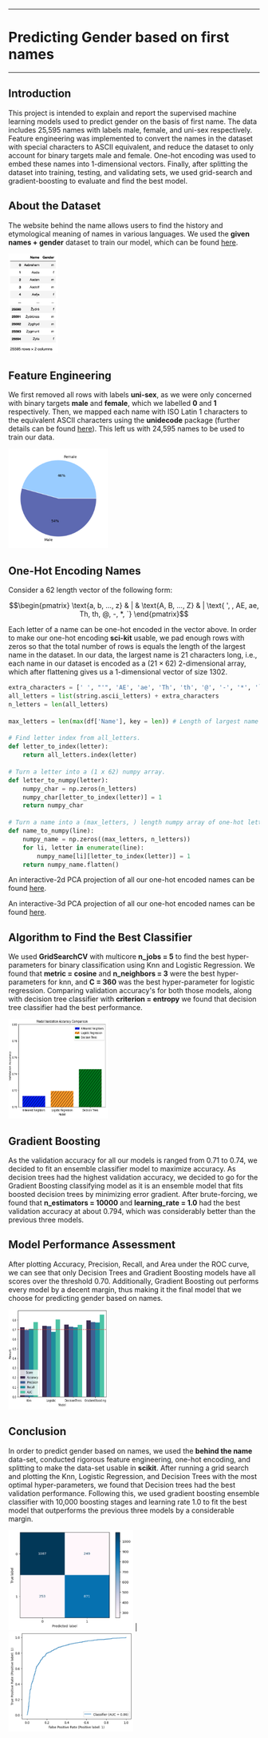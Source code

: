 ***
# Predicting Gender based on first names #
***

## Introduction ##
This project is intended to explain and report the supervised machine
learning models used to predict gender on the basis of first name. The data
includes 25,595 names with labels male, female, and uni-sex respectively.
Feature engineering was implemented to convert the names in the dataset
with special characters to ASCII equivalent, and reduce the dataset to
only account for binary targets male and female. One-hot encoding was
used to embed these names into 1-dimensional vectors. Finally, after
splitting the dataset into training, testing, and validating sets, we used
grid-search and gradient-boosting to evaluate and find the best model.

## About the Dataset ##
The website behind the name allows users to find the history and etymological
meaning of names in various languages. We used the **given names + gender**
dataset to train our model, which can be found [here](https://www.behindthename.com/api/download.php).

<img src="https://github.com/Stochastic1017/Predicting-Gender/blob/main/Images/Snapshot%20of%20Dataframe.png" width="100" height="200">

## Feature Engineering ##
We first removed all rows with labels **uni-sex**, as we were only concerned with binary targets **male** and **female**, which we labelled **0** and **1** respectively. Then, we mapped each name with ISO Latin 1 characters to the equivalent ASCII characters using the **unidecode** package (further details can be found [here](https://pypi.org/project/Unidecode)). This left us with 24,595 names to be used to train our data.

<img src="https://github.com/Stochastic1017/Predicting-Gender/blob/main/Images/Pi-chart_male_female.png" width="200" height="200">

## One-Hot Encoding Names ##
Consider a $62$ length vector of the following form: 
```math
\begin{pmatrix} \text{a, b, ..., z} & | & \text{A, B, ..., Z} & | \text{ ', , AE, ae, Th, th, @, -, *, `} \end{pmatrix}
```
Each letter of a name can be one-hot encoded in the vector above. In order to make our one-hot encoding **sci-kit** usable, we pad enough rows with zeros so that the total number of rows is equals the length of the largest name in the dataset. In our data, the largest name  is $21$ characters long, i.e., each name in our dataset is encoded as a $(21 \times 62)$ 2-dimensional array, which after flattening gives us a 1-dimensional vector of size $1302$. 

```python
extra_characters = [' ', "'", 'AE', 'ae', 'Th', 'th', '@', '-', '*', '`']
all_letters = list(string.ascii_letters) + extra_characters
n_letters = len(all_letters)

max_letters = len(max(df['Name'], key = len)) # Length of largest name in the dataset. 

# Find letter index from all_letters.
def letter_to_index(letter):
    return all_letters.index(letter)

# Turn a letter into a (1 x 62) numpy array.
def letter_to_numpy(letter):
    numpy_char = np.zeros(n_letters)
    numpy_char[letter_to_index(letter)] = 1
    return numpy_char

# Turn a name into a (max_letters, ) length numpy array of one-hot letters padded with zeros.
def name_to_numpy(line):
    numpy_name = np.zeros((max_letters, n_letters))
    for li, letter in enumerate(line):
        numpy_name[li][letter_to_index(letter)] = 1
    return numpy_name.flatten()
```

An interactive-2d PCA projection of all our one-hot encoded names can be found [here](https://htmlpreview.github.io/?https://github.com/Stochastic1017/Predicting-Gender/blob/main/Images/PCA-2d.html).

An interactive-3d PCA projection of all our one-hot encoded names can be found [here](https://htmlpreview.github.io/?https://github.com/Stochastic1017/Predicting-Gender/blob/main/Images/PCA-3d.html).

## Algorithm to Find the Best Classifier ##
We used **GridSearchCV** with multicore **n_jobs = 5** to find the best hyper-parameters for binary classification using Knn and Logistic Regression. We found that **metric = cosine** and **n_neighbors = 3** were the best hyper-parameters for knn, and **C = 360** was the best hyper-parameter for logistic regression. Comparing validation accuracy's for both those models, along with decision tree classifier with **criterion = entropy** we found that decision tree classifier had the best performance.

<img src="https://github.com/Stochastic1017/Predicting-Gender/blob/main/Images/Compare%20valid%20accuracies.png" width="200" height="200">

## Gradient Boosting ##
As the validation accuracy for all our models is ranged from 0.71 to 0.74, we decided to fit an ensemble classifier model to maximize accuracy. As decision trees had the highest validation accuracy, we decided to go for the Gradient Boosting classifying model as it is an ensemble model that fits boosted decision trees by minimizing error gradient. After brute-forcing, we found that **n_estimators = 10000** and **learning_rate = 1.0** had the best validation accuracy at about 0.794, which was considerably better than the previous three models.

## Model Performance Assessment ##
After plotting Accuracy, Precision, Recall, and Area under the ROC curve, we can see that only Decision Trees and Gradient Boosting models have all scores over the threshold 0.70. Additionally, Gradient Boosting out performs every model by a decent margin, thus making it the final model that we choose for predicting gender based on names.

<img src="https://github.com/Stochastic1017/Predicting-Gender/blob/main/Images/Tests.png" width="200" height="200">

## Conclusion ##
In order to predict gender based on names, we used the **behind the name** data-set, conducted rigorous feature engineering, one-hot encoding, and splitting to make the data-set usable in **scikit**. After running a grid search and plotting the Knn, Logistic Regression, and Decision Trees with the most optimal hyper-parameters, we found that Decision trees had the best validation performance. Following this, we used gradient boosting ensemble classifier with 10,000 boosting stages and learning rate 1.0 to fit the best model that outperforms the previous three models by a considerable margin. 

<img src="https://github.com/Stochastic1017/Predicting-Gender/blob/main/Images/Confusion_MAT.png" width="250" height="200"> | <img src="https://github.com/Stochastic1017/Predicting-Gender/blob/main/Images/AOC_Curve.png" width="250" height="200">
